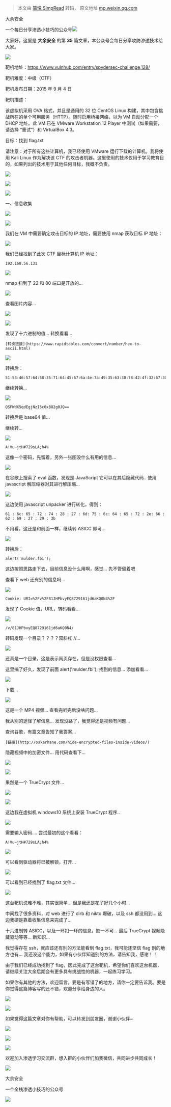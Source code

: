 > 本文由 [简悦 SimpRead](http://ksria.com/simpread/) 转码， 原文地址 [mp.weixin.qq.com](https://mp.weixin.qq.com/s/e6yr9xYc-ztEpgPxqaF8lQ)

大余安全  

一个每日分享渗透小技巧的公众号![](https://mmbiz.qpic.cn/mmbiz_png/O7dWXt4o5KPTQKiaXksbZia7PmHLPX2vnCWsznInTj3b9TFYtTDIYG6lDGJZYYSv72NsVWF24Kjlo4MT29tEOQSg/640?wx_fmt=png)

  

  

大家好，这里是 **大余安全** 的第 **35** 篇文章，本公众号会每日分享攻防渗透技术给大家。

![](https://mmbiz.qpic.cn/mmbiz_png/gBSJuVtWXPZE73MPxL1VoDjO3DFaxJA2MQpSSibwsXKVf4VIHh8S9fZXT8pq1ALE3hWEN22AaniaghxGrJqjEsxw/640?wx_fmt=png)

靶机地址：https://www.vulnhub.com/entry/spydersec-challenge,128/

靶机难度：中级（CTF）

靶机发布日期：2015 年 9 月 4 日

靶机描述：

该虚拟机采用 OVA 格式，并且是通用的 32 位 CentOS Linux 构建，其中包含挑战所在的单个可用服务（HTTP）。随时启用桥接网络，以为 VM 自动分配一个 DHCP 地址。此 VM 已在 VMware Workstation 12 Player 中测试（如果需要，请选择 “重试”）和 VirtualBox 4.3。

目标：找到 flag.txt

请注意：对于所有这些计算机，我已经使用 VMware 运行下载的计算机。我将使用 Kali Linux 作为解决该 CTF 的攻击者机器。这里使用的技术仅用于学习教育目的，如果列出的技术用于其他任何目标，我概不负责。

![](https://mmbiz.qpic.cn/mmbiz_png/ymNhlIRQRwIDdqQDCiblECK9VN2KquqTzJXM7etEnDcIpDdITqzFuiapav9TDnIiaGgf1e4sP9IO6B5NEtEyg2t5w/640?wx_fmt=png)

![](https://mmbiz.qpic.cn/mmbiz_png/eGDabDaNAhQ72wHWRToOUZR31X9kamiak0wrpr3lxKHpuoTpia329Xu6T0OTYlZic9XeEyQ4twasnibb924VBgIt1g/640?wx_fmt=png)

![](https://mmbiz.qpic.cn/mmbiz_png/6DdW6admPmWicucEOicwONQBeMWRA7Pq57A9xCTGbIWomiboqObS0bEetoo2qW2hHk2E5GOcuQYUqSlQT5BKsDqRQ/640?wx_fmt=png)

一、信息收集

![](https://mmbiz.qpic.cn/mmbiz_png/M39rvicGKTibrmYlY2VW5XChia77yhteBC7iarNdYSwicq64NZrCHeSZqRpsFRTZkpfgclSWaibqftONNMWLkz6QjyoQ/640?wx_fmt=png)

![](https://mmbiz.qpic.cn/mmbiz_png/O7dWXt4o5KPgJ28tk8mvhrG2IqsmsYicj4D0lPGW0NToZd71NAvMcTyJouTDiasSsEAWiab9Qz8V9K5npq4qW0oLw/640?wx_fmt=png)

我们在 VM 中需要确定攻击目标的 IP 地址，需要使用 nmap 获取目标 IP 地址：

![](https://mmbiz.qpic.cn/mmbiz_png/O7dWXt4o5KPgJ28tk8mvhrG2IqsmsYicjGu1lxzlUWQhzjcqcnZblHDzqN9pUT0GtBYvjibics69FuUSvjWO8jjIw/640?wx_fmt=png)

我们已经找到了此次 CTF 目标计算机 IP 地址：

```
192.168.56.131
```

![](https://mmbiz.qpic.cn/mmbiz_png/O7dWXt4o5KPgJ28tk8mvhrG2IqsmsYicjQuvHgmUfIyTico8o7wzoJicvqpiaxHd9yfo10eknys2MnmUbx9uaUHiccA/640?wx_fmt=png)

nmap 扫到了 22 和 80 端口是开放的...

![](https://mmbiz.qpic.cn/mmbiz_png/O7dWXt4o5KPgJ28tk8mvhrG2IqsmsYicjM3XSKlhv8Lo9AUeDoK2vVM6mqibLnx841uiapcrGJ1W15cHnScPvFLBw/640?wx_fmt=png)

查看图片内容...

![](https://mmbiz.qpic.cn/mmbiz_png/O7dWXt4o5KPgJ28tk8mvhrG2IqsmsYicjrNys00KIB18jUoQFWicOx0lpCK0nGPcE4JojNVG94ExGVDWgc44CH4Q/640?wx_fmt=png)

![](https://mmbiz.qpic.cn/mmbiz_png/O7dWXt4o5KPgJ28tk8mvhrG2IqsmsYicjplNlG2327x3QADYmUq5wzDS59eCHScsvNbUOUkqFqp7Xv8NdibrgoicA/640?wx_fmt=png)

发现了十六进制的值... 转换看看...

```
[转换链接](https://www.rapidtables.com/convert/number/hex-to-ascii.html)
```

![](https://mmbiz.qpic.cn/mmbiz_png/O7dWXt4o5KPgJ28tk8mvhrG2IqsmsYicjS5uaLlTwZg03wTFticSYib6ibbzfDGicmDCBRL8RAOc2KnfQxLfMohjrFA/640?wx_fmt=png)

转换后：

```
51:53:46:57:64:58:35:71:64:45:67:6a:4e:7a:49:35:63:30:78:42:4f:32:67:30:4a:51:3d:3d
```

继续转换...

![](https://mmbiz.qpic.cn/mmbiz_png/O7dWXt4o5KPgJ28tk8mvhrG2IqsmsYicjticsWT2C6NdTN03w9wxKYjY3hY9MPHp5rlxUYPFFWsE0aMFiaUQRKicWg/640?wx_fmt=png)

```
QSFWdX5qdEgjNzI5c0xBO2g0JQ==
```

转换后是 base64 值...  

继续转...

![](https://mmbiz.qpic.cn/mmbiz_png/O7dWXt4o5KPgJ28tk8mvhrG2IqsmsYicjH6OfmbjESbicAKzVB3ibmXnBgBqRNjLWpfcfPScA98dyh12NM5vEib3bw/640?wx_fmt=png)

```
A!Vu~jtH#729sLA;h4%
```

这像一个密码，先留着，另外一张图没什么有用的信息...

![](https://mmbiz.qpic.cn/mmbiz_png/O7dWXt4o5KPgJ28tk8mvhrG2IqsmsYicjVP3jWwxbONacAs4oW0PC77EGIckGV7HI62THaqcbwSVG9WOfIIh4Kw/640?wx_fmt=png)

在谷歌上搜索了 eval 函数，发现是 JavaScript 它可以在其后隐藏代码.. 使用 javascript 解压缩器对其进行解压缩...

![](https://mmbiz.qpic.cn/mmbiz_png/O7dWXt4o5KPgJ28tk8mvhrG2IqsmsYicjQD06WIDzeU8FMvYqic4P6TLwdib5avG9dj8iabXmwlGzHEibNFHYlm6IPw/640?wx_fmt=png)

这边使用 javascript unpacker 进行转化，得到：

```
61 : 6c: 65 : 72 : 74 : 28 : 27 : 6d: 75 : 6c: 64 : 65 : 72 : 2e: 66 : 62 : 69 : 27 : 29 : 3b
```

不用看，这还是和前面一样，继续转 ASICC 即可...

![](https://mmbiz.qpic.cn/mmbiz_png/O7dWXt4o5KPgJ28tk8mvhrG2IqsmsYicj4z8b7YKVoGAXR2VrmAjqJOg52U5SST296tPlzy3JUkE44iaia2e6jYGQ/640?wx_fmt=png)

转换后：

```
alert('mulder.fbi');
```

这边按照思路走下去，目前信息没什么用啊，感觉... 先不管留着吧  

查看下 web 还有别的信息吗...

![](https://mmbiz.qpic.cn/mmbiz_png/O7dWXt4o5KPgJ28tk8mvhrG2IqsmsYicjwrv83G9Pq1XWEsjoE6zibfsn8ZRfZhjppCt9vfFaRKlVDb0bf8sByhQ/640?wx_fmt=png)

```
Cookie: URI=%2Fv%2F81JHPbvyEQ8729161jd6aKQ0N4%2F
```

发现了 Cookie 值，URL，转码看看...

![](https://mmbiz.qpic.cn/mmbiz_png/O7dWXt4o5KPgJ28tk8mvhrG2IqsmsYicjexHw9Shu638VwXd1lwSr8CUM6NX0ib6feqKqUUliciaialpXM3GTZpFic5w/640?wx_fmt=png)

```
/v/81JHPbvyEQ8729161jd6aKQ0N4/
```

转码发现一个目录？？？？双斜杠 //...

![](https://mmbiz.qpic.cn/mmbiz_png/O7dWXt4o5KPgJ28tk8mvhrG2IqsmsYicjuYBhBOWTXwZibjjZz0j8Jq4vDZag0y2z4ugDuxqibKVxs89CRlicfRg9w/640?wx_fmt=png)

还真是一个目录，这是表示网页存在，但是没权限查看...

这里搞了好久，发现了前面 alert('mulder.fbi'); 找到的信息... 添加看看...

![](https://mmbiz.qpic.cn/mmbiz_png/O7dWXt4o5KPgJ28tk8mvhrG2IqsmsYicjuo7TGbIysdDTWV272ciaFibmrAOUkhwZh348xaZ7nXxLhLa5PSs3ibKJg/640?wx_fmt=png)

下载...

![](https://mmbiz.qpic.cn/mmbiz_png/O7dWXt4o5KPgJ28tk8mvhrG2IqsmsYicjE9iaCibaAR2nkbvZagZiaz1Kha07k1Cb8nU4fYia1ldC1UuVFCicTLagG3w/640?wx_fmt=png)

这是一个 MP4 视频... 查看完听完后没啥问题...

我从别的途径了解信息... 发现没路了，我觉得还是视频有问题...

查询谷歌，有篇文章告知了我答案...

```
[链接](http://oskarhane.com/hide-encrypted-files-inside-videos/)
```

隐藏视频中的加密文件... 用代码查看下...

![](https://mmbiz.qpic.cn/mmbiz_png/O7dWXt4o5KPgJ28tk8mvhrG2IqsmsYicjnJl1AUowmH0hXEQKVXZOgVQEiciaPRzG4zUt3sslFN2fa93SdfLiar6XA/640?wx_fmt=png)

![](https://mmbiz.qpic.cn/mmbiz_png/O7dWXt4o5KPgJ28tk8mvhrG2IqsmsYicjiaZCHzicHiclB9AUqSxys8hKzNWqNCLMRibWkQPr6T1DnibZuuACpStIovg/640?wx_fmt=png)

果然是一个 TrueCrypt 文件...

![](https://mmbiz.qpic.cn/mmbiz_png/O7dWXt4o5KPgJ28tk8mvhrG2IqsmsYicjQt4UO3Yl3ATW4BKYceVYUx3UIicBwDF31ic7bteLnlWsj8odp8YdlV7A/640?wx_fmt=png)

![](https://mmbiz.qpic.cn/mmbiz_png/O7dWXt4o5KPgJ28tk8mvhrG2IqsmsYicjgCIMhaAUBvniavichibZ7oXWAuepHH7Urag3Wj58Vz7Cnmk4uickxopmLQ/640?wx_fmt=png)

这边我在虚拟机 windows10 系统上安装 TrueCrypt 程序..

![](https://mmbiz.qpic.cn/mmbiz_png/O7dWXt4o5KPgJ28tk8mvhrG2IqsmsYicjuInXg6FyoZIWLZbGMOyufOytJaVIfAAns9CkuuJ1gF18CsuTVbVFjg/640?wx_fmt=png)

需要输入密码.... 尝试最初的这个看看：

```
A!Vu~jtH#729sLA;h4%
```

![](https://mmbiz.qpic.cn/mmbiz_png/O7dWXt4o5KPgJ28tk8mvhrG2IqsmsYicj4bqzOxicZKRa0biaByFL4b9iag2kBf6YDI2VM6NnpicNg5tUrPiaprLqSfQ/640?wx_fmt=png)

可以看到驱动器将已被解锁，打开...

![](https://mmbiz.qpic.cn/mmbiz_png/O7dWXt4o5KPgJ28tk8mvhrG2IqsmsYicju3KGU7FgytbBYm2wNibqw8jFGMc0ESelzewsoJbBPz465VLFbvTcXSg/640?wx_fmt=png)

可以看到已经找到了 flag.txt 文件...

![](https://mmbiz.qpic.cn/mmbiz_png/gBSJuVtWXPZE73MPxL1VoDjO3DFaxJA2MQpSSibwsXKVf4VIHh8S9fZXT8pq1ALE3hWEN22AaniaghxGrJqjEsxw/640?wx_fmt=png)

这台靶机说难不难，其实很简单... 但是我还是花了好几个小时...

中间找了很多资料，对 web 进行了 dirb 和 nikto 爆破，以及 ssh 都没用到... 这边我硬是靠着收集信息来完成了...

十六进制转 ASICC，以及一环扣一环的信息，缺一不可... 最后 TrueCrypt 视频隐藏驱动等等... 新知识...

我觉得存在 ssh，就应该还有别的方法能看到 flag.txt，我可能还坚信 flag 别的地方也有... 我还没这个能力，如果有小伙伴知道别的方法，请告知我，感谢！！

由于我们已经成功找到了 flag，因此完成了这台靶机，希望你们喜欢这台机器，请继续关注大余后期会有更多具有挑战性的机器，一起练习学习。

如果你有其他的方法，欢迎留言。要是有写错了的地方，请你一定要告诉我。要是你觉得这篇博客写的还不错，欢迎分享给身边的人。

![](https://mmbiz.qpic.cn/mmbiz_png/ymNhlIRQRwIDdqQDCiblECK9VN2KquqTzJXM7etEnDcIpDdITqzFuiapav9TDnIiaGgf1e4sP9IO6B5NEtEyg2t5w/640?wx_fmt=png)

![](https://mmbiz.qpic.cn/mmbiz_png/eGDabDaNAhQ72wHWRToOUZR31X9kamiak0wrpr3lxKHpuoTpia329Xu6T0OTYlZic9XeEyQ4twasnibb924VBgIt1g/640?wx_fmt=png)

如果觉得这篇文章对你有帮助，可以转发到朋友圈，谢谢小伙伴~

![](https://mmbiz.qpic.cn/mmbiz_png/c5xrRn4430AnqkfAJc38Vpnc5XiaADLTjiciciaibYU4EHw3Nuh7YMtuB0hz3sb8Em9iatt5skAsibuuysPLdLY5LtWOw/640?wx_fmt=png)

![](https://mmbiz.qpic.cn/mmbiz_png/p3lIbvldZiabdI5iaCb3icRhtygUuo2sp6Hcdq0ANlpy5W3gL628uq032jsoVnGnl6HdGrgDXjfazFtkp6IInibDdQ/640?wx_fmt=png)

![](https://mmbiz.qpic.cn/mmbiz_png/O7dWXt4o5KPqjaFWwyrrhiciahSpOibxqKvSIFX0iaPcG00CjYIwQDwIDeIicmFMlOVNyhWYVSE8pJK566UK3YOUNWQ/640?wx_fmt=png)

欢迎加入渗透学习交流群，想入群的小伙伴们加我微信，共同进步共同成长！

![](https://mmbiz.qpic.cn/mmbiz_png/ndicuTO22p6ibN1yF91ZicoggaJJZX3vQ77Vhx81O5GRyfuQoBRjpaUyLOErsSo8PwNYlT1XzZ6fbwQuXBRKf4j3Q/640?wx_fmt=png)  

大余安全

一个全栈渗透小技巧的公众号

![](https://mmbiz.qpic.cn/mmbiz_png/O7dWXt4o5KPTQKiaXksbZia7PmHLPX2vnCSsnsc7MHh257oYRic1MOT8qibABNUEnTq9DUL7QBwnS52EheJf4m8iaTQ/640?wx_fmt=png)